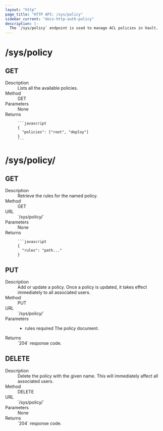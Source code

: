 ```yaml
---
layout: "http"
page_title: "HTTP API: /sys/policy"
sidebar_current: "docs-http-auth-policy"
description: |-
  The `/sys/policy` endpoint is used to manage ACL policies in Vault.
---
```


# /sys/policy

## GET

<dl>
  <dt>Description</dt>
  <dd>
    Lists all the available policies.
  </dd>

  <dt>Method</dt>
  <dd>GET</dd>

  <dt>Parameters</dt>
  <dd>
    None
  </dd>

  <dt>Returns</dt>
  <dd>

    ```javascript
    {
      "policies": ["root", "deploy"]
    }
    ```

  </dd>
</dl>

# /sys/policy/

## GET

<dl>
  <dt>Description</dt>
  <dd>
    Retrieve the rules for the named policy.
  </dd>

  <dt>Method</dt>
  <dd>GET</dd>

  <dt>URL</dt>
  <dd>`/sys/policy/<name>`</dd>

  <dt>Parameters</dt>
  <dd>
    None
  </dd>

  <dt>Returns</dt>
  <dd>

    ```javascript
    {
      "rules": "path..."
    }

  </dd>
</dl>


## PUT

<dl>
  <dt>Description</dt>
  <dd>
    Add or update a policy. Once a policy is updated, it takes effect
    immediately to all associated users.
  </dd>

  <dt>Method</dt>
  <dd>PUT</dd>

  <dt>URL</dt>
  <dd>`/sys/policy/<name>`</dd>

  <dt>Parameters</dt>
  <dd>
    <ul>
      <li>
        <span class="param">rules</span>
        <span class="param-flags">required</span>
        The policy document.
      </li>
    </ul>
  </dd>

  <dt>Returns</dt>
  <dd>`204` response code.
  </dd>
</dl>

## DELETE

<dl>
  <dt>Description</dt>
  <dd>
    Delete the policy with the given name. This will immediately
    affect all associated users.
  </dd>

  <dt>Method</dt>
  <dd>DELETE</dd>

  <dt>URL</dt>
  <dd>`/sys/policy/<name>`</dd>

  <dt>Parameters</dt>
  <dd>None
  </dd>

  <dt>Returns</dt>
  <dd>`204` response code.
  </dd>
</dl>
